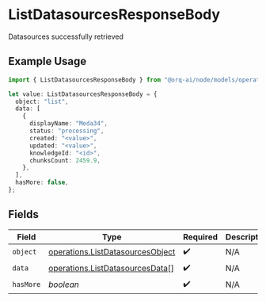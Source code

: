 # ListDatasourcesResponseBody

Datasources successfully retrieved

## Example Usage

```typescript
import { ListDatasourcesResponseBody } from "@orq-ai/node/models/operations";

let value: ListDatasourcesResponseBody = {
  object: "list",
  data: [
    {
      displayName: "Meda34",
      status: "processing",
      created: "<value>",
      updated: "<value>",
      knowledgeId: "<id>",
      chunksCount: 2459.9,
    },
  ],
  hasMore: false,
};
```

## Fields

| Field                                                                                | Type                                                                                 | Required                                                                             | Description                                                                          |
| ------------------------------------------------------------------------------------ | ------------------------------------------------------------------------------------ | ------------------------------------------------------------------------------------ | ------------------------------------------------------------------------------------ |
| `object`                                                                             | [operations.ListDatasourcesObject](../../models/operations/listdatasourcesobject.md) | :heavy_check_mark:                                                                   | N/A                                                                                  |
| `data`                                                                               | [operations.ListDatasourcesData](../../models/operations/listdatasourcesdata.md)[]   | :heavy_check_mark:                                                                   | N/A                                                                                  |
| `hasMore`                                                                            | *boolean*                                                                            | :heavy_check_mark:                                                                   | N/A                                                                                  |